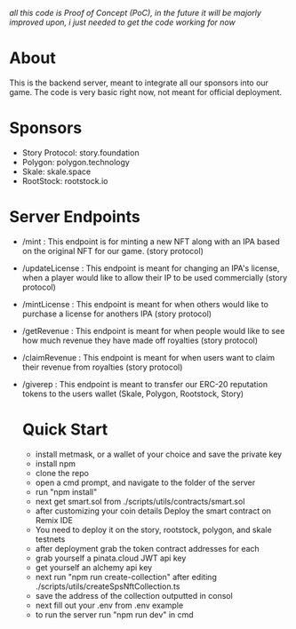 *all this code is Proof of Concept (PoC), in the future it will be majorly improved upon, i just needed to get the code working for now* 


# About
This is the backend server, meant to integrate all our sponsors into our game.
The code is very basic right now, not meant for official deployment.

# Sponsors
- Story Protocol: story.foundation
- Polygon: polygon.technology
- Skale: skale.space
- RootStock: rootstock.io

# Server Endpoints
- /mint : This endpoint is for minting a new NFT along with an IPA based on the original NFT for our game. (story protocol)
- /updateLicense : This endpoint is meant for changing an IPA's license, when a player would like to allow their IP to be used commercially (story protocol)
- /mintLicense : This endpoint is meant for when others would like to purchase a license for anothers IPA (story protocol)
- /getRevenue : This endpoint is meant for when people would like to see how much revenue they have made off royalties (story protocol)
- /claimRevenue : This endpoint is meant for when users want to claim their revenue from royalties (story protocol)
- /giverep : This endpoint is meant to transfer our ERC-20 reputation tokens to the users wallet (Skale, Polygon, Rootstock, Story)

  # Quick Start
  - install metmask, or a wallet of your choice and save the private key
  - install npm
  - clone the repo
  - open a cmd prompt, and navigate to the folder of the server
  - run "npm install"
  - next get smart.sol from ./scripts/utils/contracts/smart.sol
  - after customizing your coin details Deploy the smart contract on Remix IDE
  - You need to deploy it on the story, rootstock, polygon, and skale testnets
  - after deployment grab the token contract addresses for each
  - grab yourself a pinata.cloud JWT api key
  - get yourself an alchemy api key
  - next run "npm run create-collection" after editing ./scripts/utils/createSpsNftCollection.ts
  - save the address of the collection outputted in consol
  - next fill out your .env from .env example
  - to run the server run "npm run dev" in cmd



